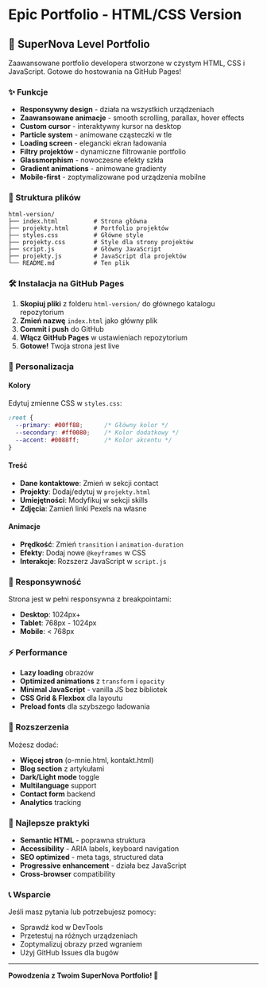 # Epic Portfolio - HTML/CSS Version

## 🚀 SuperNova Level Portfolio

Zaawansowane portfolio developera stworzone w czystym HTML, CSS i JavaScript. Gotowe do hostowania na GitHub Pages!

### ✨ Funkcje

- **Responsywny design** - działa na wszystkich urządzeniach
- **Zaawansowane animacje** - smooth scrolling, parallax, hover effects
- **Custom cursor** - interaktywny kursor na desktop
- **Particle system** - animowane cząsteczki w tle
- **Loading screen** - elegancki ekran ładowania
- **Filtry projektów** - dynamiczne filtrowanie portfolio
- **Glassmorphism** - nowoczesne efekty szkła
- **Gradient animations** - animowane gradienty
- **Mobile-first** - zoptymalizowane pod urządzenia mobilne

### 📁 Struktura plików

```
html-version/
├── index.html          # Strona główna
├── projekty.html       # Portfolio projektów
├── styles.css          # Główne style
├── projekty.css        # Style dla strony projektów
├── script.js           # Główny JavaScript
├── projekty.js         # JavaScript dla projektów
└── README.md           # Ten plik
```

### 🛠️ Instalacja na GitHub Pages

1. **Skopiuj pliki** z folderu `html-version/` do głównego katalogu repozytorium
2. **Zmień nazwę** `index.html` jako główny plik
3. **Commit i push** do GitHub
4. **Włącz GitHub Pages** w ustawieniach repozytorium
5. **Gotowe!** Twoja strona jest live

### 🎨 Personalizacja

#### Kolory
Edytuj zmienne CSS w `styles.css`:
```css
:root {
  --primary: #00ff88;      /* Główny kolor */
  --secondary: #ff0080;    /* Kolor dodatkowy */
  --accent: #0088ff;       /* Kolor akcentu */
}
```

#### Treść
- **Dane kontaktowe**: Zmień w sekcji contact
- **Projekty**: Dodaj/edytuj w `projekty.html`
- **Umiejętności**: Modyfikuj w sekcji skills
- **Zdjęcia**: Zamień linki Pexels na własne

#### Animacje
- **Prędkość**: Zmień `transition` i `animation-duration`
- **Efekty**: Dodaj nowe `@keyframes` w CSS
- **Interakcje**: Rozszerz JavaScript w `script.js`

### 📱 Responsywność

Strona jest w pełni responsywna z breakpointami:
- **Desktop**: 1024px+
- **Tablet**: 768px - 1024px
- **Mobile**: < 768px

### ⚡ Performance

- **Lazy loading** obrazów
- **Optimized animations** z `transform` i `opacity`
- **Minimal JavaScript** - vanilla JS bez bibliotek
- **CSS Grid & Flexbox** dla layoutu
- **Preload fonts** dla szybszego ładowania

### 🔧 Rozszerzenia

Możesz dodać:
- **Więcej stron** (o-mnie.html, kontakt.html)
- **Blog section** z artykułami
- **Dark/Light mode** toggle
- **Multilanguage** support
- **Contact form** backend
- **Analytics** tracking

### 🌟 Najlepsze praktyki

- **Semantic HTML** - poprawna struktura
- **Accessibility** - ARIA labels, keyboard navigation
- **SEO optimized** - meta tags, structured data
- **Progressive enhancement** - działa bez JavaScript
- **Cross-browser** compatibility

### 📞 Wsparcie

Jeśli masz pytania lub potrzebujesz pomocy:
- Sprawdź kod w DevTools
- Przetestuj na różnych urządzeniach
- Zoptymalizuj obrazy przed wgraniem
- Użyj GitHub Issues dla bugów

---

**Powodzenia z Twoim SuperNova Portfolio! 🚀**